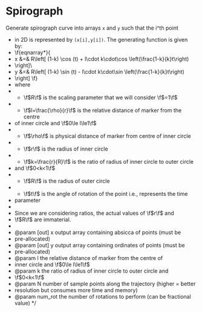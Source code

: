 # Spirograph
Generate spirograph curve into arrays `x` and `y` such that the i^th point
 * in 2D is represented by `(x[i],y[i])`. The generating function is given by:
 * \f{eqnarray*}{
 * x &=& R\left[ (1-k) \cos (t) + l\cdot k\cdot\cos \left(\frac{1-k}{k}t\right)
 * \right]\\
 * y &=& R\left[ (1-k) \sin (t) - l\cdot k\cdot\sin \left(\frac{1-k}{k}t\right)
 * \right] \f}
 * where
 * * \f$R\f$ is the scaling parameter that we will consider \f$=1\f$
 * * \f$l=\frac{\rho}{r}\f$ is the relative distance of marker from the centre
 * of inner circle and \f$0\le l\le1\f$
 * * \f$\rho\f$ is physical distance of marker from centre of inner circle
 * * \f$r\f$ is the radius of inner circle
 * * \f$k=\frac{r}{R}\f$ is the ratio of radius of inner circle to outer circle
 * and \f$0<k<1\f$
 * * \f$R\f$ is the radius of outer circle
 * * \f$t\f$ is the angle of rotation of the point i.e., represents the time
 * parameter
 *
 * Since we are considering ratios, the actual values of \f$r\f$ and
 * \f$R\f$ are immaterial.
 *
 * @param [out] x output array containing absicca of points (must be
 * pre-allocated)
 * @param [out] y output array containing ordinates of points (must be
 * pre-allocated)
 * @param l the relative distance of marker from the centre of
 * inner circle and \f$0\le l\le1\f$
 * @param k the ratio of radius of inner circle to outer circle and
 * \f$0<k<1\f$
 * @param N number of sample points along the trajectory (higher = better
 * resolution but consumes more time and memory)
 * @param num_rot the number of rotations to perform (can be fractional value)
 */
